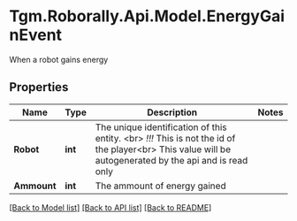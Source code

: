 # Tgm.Roborally.Api.Model.EnergyGainEvent
When a robot gains energy
## Properties

Name | Type | Description | Notes
------------ | ------------- | ------------- | -------------
**Robot** | **int** | The unique identification of this entity. &lt;br&gt; *!!!* This is not the id of the player&lt;br&gt; This value will be autogenerated by the api and is read only | 
**Ammount** | **int** | The ammount of energy gained | 

[[Back to Model list]](../README.md#documentation-for-models) [[Back to API list]](../README.md#documentation-for-api-endpoints) [[Back to README]](../README.md)

